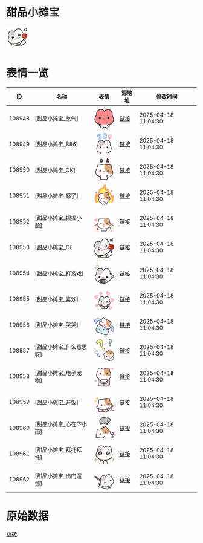 # 甜品小摊宝

<img src="./cover.png" height="60" alt="cover" />

# 表情一览

|ID|名称|表情|源地址|修改时间|
|----|----|----|----|----|
|108948|[甜品小摊宝_憋气]|<img src="./pic/108948_%5B甜品小摊宝_憋气%5D.png" height="60" alt="憋气"/>|[链接](https://i0.hdslb.com/bfs/garb/52d9144bc4af988b806e3b4f1649d853fd0a6bd6.png)|2025-04-18 11:04:30|
|108949|[甜品小摊宝_886]|<img src="./pic/108949_%5B甜品小摊宝_886%5D.png" height="60" alt="886"/>|[链接](https://i0.hdslb.com/bfs/garb/af00c50d7b9dd7737efabf7cee6bf9f3c0467c51.png)|2025-04-18 11:04:30|
|108950|[甜品小摊宝_OK]|<img src="./pic/108950_%5B甜品小摊宝_OK%5D.png" height="60" alt="OK"/>|[链接](https://i0.hdslb.com/bfs/garb/7f0a7e9c60d6ca8bb55fcaa5913e939061bfb970.png)|2025-04-18 11:04:30|
|108951|[甜品小摊宝_怒了]|<img src="./pic/108951_%5B甜品小摊宝_怒了%5D.png" height="60" alt="怒了"/>|[链接](https://i0.hdslb.com/bfs/garb/db3b8a896ead4a0451bc71e522d3f27fd9f1e6f0.png)|2025-04-18 11:04:30|
|108952|[甜品小摊宝_捏捏小脸]|<img src="./pic/108952_%5B甜品小摊宝_捏捏小脸%5D.png" height="60" alt="捏捏小脸"/>|[链接](https://i0.hdslb.com/bfs/garb/a0a1078ea80088f35f462bd5038f05ca16092cea.png)|2025-04-18 11:04:30|
|108953|[甜品小摊宝_Oi]|<img src="./pic/108953_%5B甜品小摊宝_Oi%5D.png" height="60" alt="Oi"/>|[链接](https://i0.hdslb.com/bfs/garb/be7e0a112305c466ee3a466395aab5c779f2e12e.png)|2025-04-18 11:04:30|
|108954|[甜品小摊宝_打游戏]|<img src="./pic/108954_%5B甜品小摊宝_打游戏%5D.png" height="60" alt="打游戏"/>|[链接](https://i0.hdslb.com/bfs/garb/310b9390e8d28e600917edaac4d84a2967c6e719.png)|2025-04-18 11:04:30|
|108955|[甜品小摊宝_喜欢]|<img src="./pic/108955_%5B甜品小摊宝_喜欢%5D.png" height="60" alt="喜欢"/>|[链接](https://i0.hdslb.com/bfs/garb/abd990388c27e85c699ad6995e0884a317c90e92.png)|2025-04-18 11:04:30|
|108956|[甜品小摊宝_哭哭]|<img src="./pic/108956_%5B甜品小摊宝_哭哭%5D.png" height="60" alt="哭哭"/>|[链接](https://i0.hdslb.com/bfs/garb/ad36a1dc93aae4da298b1aabb26e1e2d9f0ef0f6.png)|2025-04-18 11:04:30|
|108957|[甜品小摊宝_什么意思呀]|<img src="./pic/108957_%5B甜品小摊宝_什么意思呀%5D.png" height="60" alt="什么意思呀"/>|[链接](https://i0.hdslb.com/bfs/garb/be4512a2ad1c4fd0eb8255ff8b4db516b35d7722.png)|2025-04-18 11:04:30|
|108958|[甜品小摊宝_电子宠物]|<img src="./pic/108958_%5B甜品小摊宝_电子宠物%5D.png" height="60" alt="电子宠物"/>|[链接](https://i0.hdslb.com/bfs/garb/fa965983dd35946392e214dc054d6d0cc9a625d4.png)|2025-04-18 11:04:30|
|108959|[甜品小摊宝_开饭]|<img src="./pic/108959_%5B甜品小摊宝_开饭%5D.png" height="60" alt="开饭"/>|[链接](https://i0.hdslb.com/bfs/garb/c4d78d0e393a109e493a62b0e143579eae1917dc.png)|2025-04-18 11:04:30|
|108960|[甜品小摊宝_心在下小雨]|<img src="./pic/108960_%5B甜品小摊宝_心在下小雨%5D.png" height="60" alt="心在下小雨"/>|[链接](https://i0.hdslb.com/bfs/garb/6cdcb71fa81fdd0508e3e8fe59a7b45b6699a6e5.png)|2025-04-18 11:04:30|
|108961|[甜品小摊宝_拜托拜托]|<img src="./pic/108961_%5B甜品小摊宝_拜托拜托%5D.png" height="60" alt="拜托拜托"/>|[链接](https://i0.hdslb.com/bfs/garb/c0ab505deffa6182b62ce8da09a295c76f190868.png)|2025-04-18 11:04:30|
|108962|[甜品小摊宝_出门遛遛]|<img src="./pic/108962_%5B甜品小摊宝_出门遛遛%5D.png" height="60" alt="出门遛遛"/>|[链接](https://i0.hdslb.com/bfs/garb/beeccd1b491be49b0889b481dc394fc86c137b05.png)|2025-04-18 11:04:30|

# 原始数据

[跳转](./raw.json)

